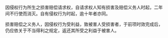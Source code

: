 因侵权行为所生之损害赔偿请求权，自请求权人知有损害及赔偿义务人时起，二年间不行使而消灭。自有侵权行为时起，逾十年者亦同。

损害赔偿之义务人，因侵权行为受利益，致被害人受损害者，于前项时效完成后，仍应依关于不当得利之规定，返还其所受之利益于被害人。